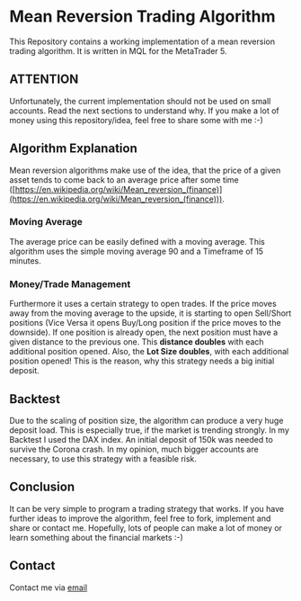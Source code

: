 # Mean Reversion Trading Algorithm
This Repository contains a working implementation of a mean reversion trading algorithm. It is written in MQL for the MetaTrader 5.
## ATTENTION
Unfortunately, the current implementation should not be used on small accounts. Read the next sections to understand why. If you make a lot of money using this repository/idea, feel free to share some with me :-)
## Algorithm Explanation
Mean reversion algorithms make use of the idea, that the price of a given asset tends to come back to an average price after some time
([https://en.wikipedia.org/wiki/Mean_reversion_(finance)](https://en.wikipedia.org/wiki/Mean_reversion_(finance))).
### Moving Average
The average price can be easily defined with a moving average. This algorithm uses the simple moving average 90 and a Timeframe of 15 minutes. 
### Money/Trade Management
Furthermore it uses a certain strategy to open trades. If the price moves away from the moving average to the upside, it is starting to open Sell/Short positions (Vice Versa it opens Buy/Long position if the price moves to the downside). If one position is already open, the next position must have a given distance to the previous one. This **distance doubles** with each additional position opened. Also, the **Lot Size doubles**, with each additional position opened! This is the reason, why this strategy needs a big initial deposit.
## Backtest
Due to the scaling of position size, the algorithm can produce a very huge deposit load. This is especially true, if the market is trending strongly. In my Backtest I used the DAX index. An initial deposit of 150k was needed to survive the Corona crash. In my opinion, much bigger accounts are necessary, to use this strategy with a feasible risk.
## Conclusion
It can be very simple to program a trading strategy that works. If you have further ideas to improve the algorithm, feel free to fork, implement and share or contact me. Hopefully, lots of people can make a lot of money or learn something about the financial markets :-)
## Contact
Contact me via [email](mailto:patchontheedge@googlemail.com)